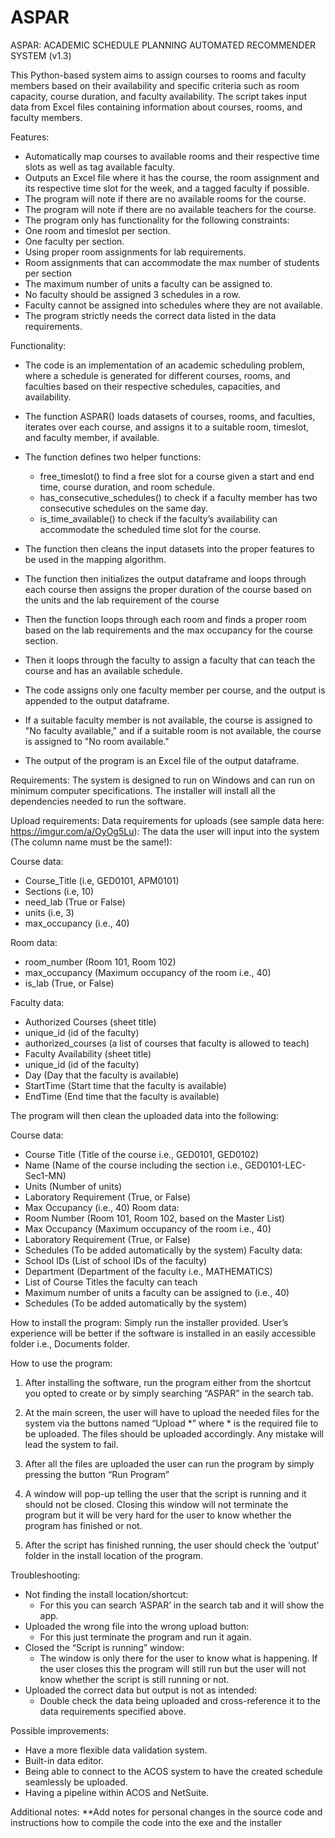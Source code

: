 # ASPAR
ASPAR: ACADEMIC SCHEDULE PLANNING AUTOMATED RECOMMENDER SYSTEM (v1.3)

This Python-based system aims to assign courses to rooms and faculty members based on their availability and specific criteria such as room capacity, course duration, and faculty availability. The script takes input data from Excel files containing information about courses, rooms, and faculty members.

Features:
- Automatically map courses to available rooms and their respective time slots as well as tag available faculty.
- Outputs an Excel file where it has the course, the room assignment and its respective time slot for the week, and a tagged faculty if possible.
- The program will note if there are no available rooms for the course.
- The program will note if there are no available teachers for the course.
- The program only has functionality for the following constraints:
- One room and timeslot per section.
- One faculty per section.
- Using proper room assignments for lab requirements.
- Room assignments that can accommodate the max number of students per section
- The maximum number of units a faculty can be assigned to.
- No faculty should be assigned 3 schedules in a row.
- Faculty cannot be assigned into schedules where they are not available.
- The program strictly needs the correct data listed in the data requirements.

Functionality:
- The code is an implementation of an academic scheduling problem, where a schedule is generated for different courses, rooms, and faculties based on their respective schedules, capacities, and availability. 
- The function ASPAR() loads datasets of courses, rooms, and faculties, iterates over each course, and assigns it to a suitable room, timeslot, and faculty member, if available.
- The function defines two helper functions:
  - free_timeslot() to find a free slot for a course given a start and end time, course duration, and room schedule.
  - has_consecutive_schedules() to check if a faculty member has two consecutive schedules on the same day.
  - is_time_available() to check if the faculty’s availability can accommodate the scheduled time slot for the course.

- The function then cleans the input datasets into the proper features to be used in the mapping algorithm. 
- The function then initializes the output dataframe and loops through each course then assigns the proper duration of the course based on the units and the lab requirement of the course 
- Then the function loops through each room and finds a proper room based on the lab requirements and the max occupancy for the course section. 
- Then it loops through the faculty to assign a faculty that can teach the course and has an available schedule.
- The code assigns only one faculty member per course, and the output is appended to the output dataframe. 
- If a suitable faculty member is not available, the course is assigned to "No faculty available," and if a suitable room is not available, the course is assigned to "No room available." 
- The output of the program is an Excel file of the output dataframe.

Requirements:
The system is designed to run on Windows and can run on minimum computer specifications. The installer will install all the dependencies needed to run the software.

Upload requirements:
Data requirements for uploads (see sample data here: https://imgur.com/a/OyOg5Lu):
The data the user will input into the system (The column name must be the same!):

Course data:
- Course_Title (i.e, GED0101, APM0101)
- Sections (i.e, 10)
- need_lab (True or False)
- units (i.e, 3)
- max_occupancy (i.e., 40)

Room data:
- room_number (Room 101, Room 102)
- max_occupancy (Maximum occupancy of the room i.e., 40)
- is_lab (True, or False)

Faculty data:
- Authorized Courses (sheet title)
- unique_id (id of the faculty)
- authorized_courses (a list of courses that faculty is allowed to teach)
- Faculty Availability (sheet title)
- unique_id (id of the faculty)
- Day (Day that the faculty is available)
- StartTime (Start time that the faculty is available)
- EndTime (End time that the faculty is available)

The program will then clean the uploaded data into the following:

Course data:
- Course Title (Title of the course i.e., GED0101, GED0102)
- Name (Name of the course including the section i.e., GED0101-LEC-Sec1-MN)
- Units (Number of units)
- Laboratory Requirement (True, or False)
- Max Occupancy (i.e., 40)
Room data:
- Room Number (Room 101, Room 102, based on the Master List)
- Max Occupancy (Maximum occupancy of the room i.e., 40)
- Laboratory Requirement (True, or False)
- Schedules (To be added automatically by the system)
Faculty data:
- School IDs (List of school IDs of the faculty)
- Department (Department of the faculty i.e., MATHEMATICS)
- List of Course Titles the faculty can teach 
- Maximum number of units a faculty can be assigned to (i.e., 40)
- Schedules (To be added automatically by the system)

How to install the program:
Simply run the installer provided. User’s experience will be better if the software is installed in an easily accessible folder i.e., Documents folder. 

How to use the program:
1. After installing the software, run the program either from the shortcut you opted to create or by simply searching “ASPAR” in the search tab.

2. At the main screen, the user will have to upload the needed files for the system via the buttons named “Upload *” where * is the required file to be uploaded. The files should be uploaded accordingly. Any mistake will lead the system to fail. 

3. After all the files are uploaded the user can run the program by simply pressing the button “Run Program”

4. A window will pop-up telling the user that the script is running and it should not be closed. Closing this window will not terminate the program but it will be very hard for the user to know whether the program has finished or not. 

5. After the script has finished running, the user should check the ‘output’ folder in the install location of the program. 

Troubleshooting:
- Not finding the install location/shortcut: 
  - For this you can search ‘ASPAR’ in the search tab and it will show the app.
- Uploaded the wrong file into the wrong upload button:
  - For this just terminate the program and run it again. 
- Closed the “Script is running” window:
  - The window is only there for the user to know what is happening. If the user closes this the program will still run but the user will not know whether the script is still running or not.
- Uploaded the correct data but output is not as intended:
  - Double check the data being uploaded and cross-reference it to the data requirements specified above.

Possible improvements:
- Have a more flexible data validation system.
- Built-in data editor.
- Being able to connect to the ACOS system to have the created schedule seamlessly be uploaded.
- Having a pipeline within ACOS and NetSuite.

Additional notes:
**Add notes for personal changes in the source code and instructions how to compile the code into the exe and the installer


